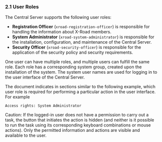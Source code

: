 ### 2.1 User Roles

The Central Server supports the following user roles:

- **Registration Officer** (`xroad-registration-officer`) is responsible for handling the information about X-Road members.
- **System Administrator** (`xroad-system-administrator`) is responsible for the installation, configuration, and maintenance of the Central Server.
- **Security Officer** (`xroad-security-officer`) is responsible for the application of the security policy and security requirements.

One user can have multiple roles, and multiple users can fulfill the same role. Each role has a corresponding system group, created upon the installation of the system. The system user names are used for logging in to the user interface of the Central Server.

The document indicates in sections similar to the following example, which user role is required for performing a particular action in the user interface. For example

`Access rights: System Administrator`

Caution: If the logged-in user does not have a permission to carry out a task, the button that initiates the action is hidden (and neither is it possible to run the task using its corresponding keyboard combinations or mouse actions). Only the permitted information and actions are visible and available to the user.